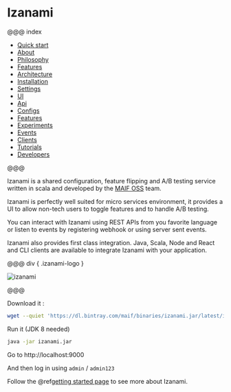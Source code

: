 # Izanami


@@@ index

 * [Quick start](quickstart.md)
 * [About](about.md)
 * [Philosophy](philosophy.md)
 * [Features](features.md)
 * [Architecture](architecture/index.md)
 * [Installation](getizanami/index.md)
 * [Settings](settings/index.md)
 * [UI](ui.md)
 * [Api](api.md)
 * [Configs](configs/index.md)
 * [Features](features/index.md)
 * [Experiments](experiments/index.md)
 * [Events](events.md)
 * [Clients](clients/index.md)
 * [Tutorials](tutorials/index.md)
 * [Developers](developers/index.md)

@@@ 

Izanami is a shared configuration, feature flipping and A/B testing service written in scala and developed by the <a href="https://maif.github.io/" target="_blank">MAIF OSS</a> team.
                
Izanami is perfectly well suited for micro services environment, it provides a UI to allow non-tech users to toggle features and to handle A/B testing.

You can interact with Izanami using REST APIs from you favorite language or listen to events by registering webhook or using server sent events.

Izanami also provides first class integration. Java, Scala, Node and React and CLI clients are available to integrate Izanami with your application.

@@@ div { .izanami-logo }

![izanami](img/izanami.gif)   

@@@


Download it : 


```bash
wget --quiet 'https://dl.bintray.com/maif/binaries/izanami.jar/latest/izanami.jar'
```

Run it (JDK 8 needed)

```zsh
java -jar izanami.jar 
```

Go to http://localhost:9000

And then log in using `admin` / `admin123` 

Follow the @ref[getting started page](quickstart.md) to see more about Izanami.  